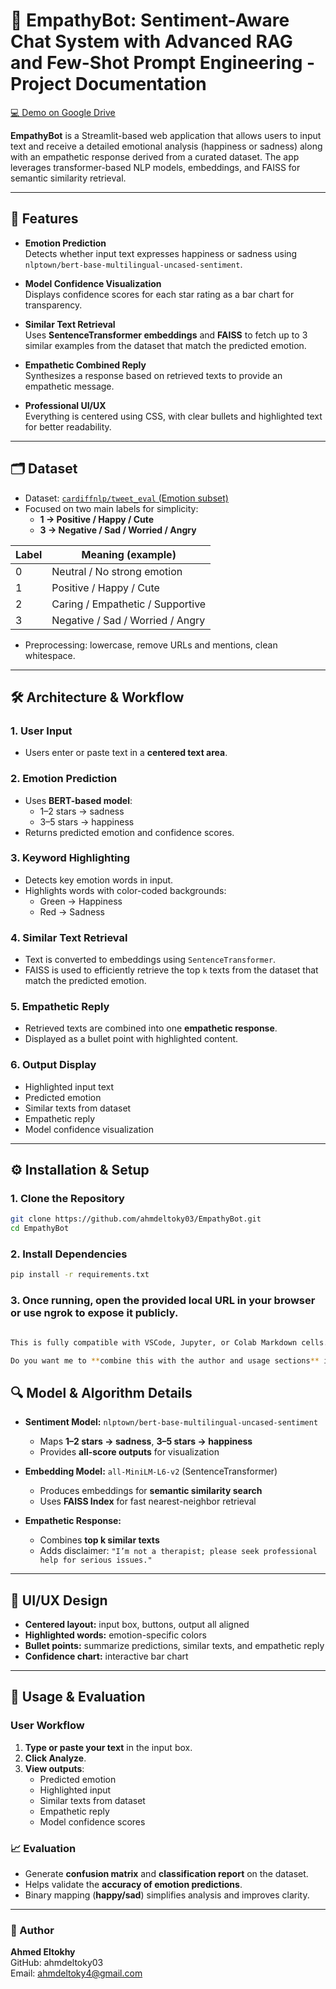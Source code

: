 # 💛 EmpathyBot: Sentiment-Aware Chat System with Advanced RAG and Few-Shot Prompt Engineering - Project Documentation


[💻 Demo on Google Drive](https://drive.google.com/drive/folders/1-sMI0HkxM1E31fvujCetamvZm8MA_Sc1?hl=ar)


**EmpathyBot** is a Streamlit-based web application that allows users to input text and receive a detailed emotional analysis (happiness or sadness) along with an empathetic response derived from a curated dataset. The app leverages transformer-based NLP models, embeddings, and FAISS for semantic similarity retrieval.

---

## 🌟 Features

- **Emotion Prediction**  
  Detects whether input text expresses happiness or sadness using `nlptown/bert-base-multilingual-uncased-sentiment`.

- **Model Confidence Visualization**  
  Displays confidence scores for each star rating as a bar chart for transparency.

- **Similar Text Retrieval**  
  Uses **SentenceTransformer embeddings** and **FAISS** to fetch up to 3 similar examples from the dataset that match the predicted emotion.

- **Empathetic Combined Reply**  
  Synthesizes a response based on retrieved texts to provide an empathetic message.

- **Professional UI/UX**  
  Everything is centered using CSS, with clear bullets and highlighted text for better readability.

---

## 🗂 Dataset

- Dataset: [`cardiffnlp/tweet_eval` (Emotion subset)](https://huggingface.co/datasets/cardiffnlp/tweet_eval)  
- Focused on two main labels for simplicity:  
  - **1 → Positive / Happy / Cute**  
  - **3 → Negative / Sad / Worried / Angry**  

| Label | Meaning (example)                |
| ----- | -------------------------------- |
| 0     | Neutral / No strong emotion      |
| 1     | Positive / Happy / Cute          |
| 2     | Caring / Empathetic / Supportive |
| 3     | Negative / Sad / Worried / Angry |

- Preprocessing: lowercase, remove URLs and mentions, clean whitespace.

---

## 🛠 Architecture & Workflow

### 1. User Input
- Users enter or paste text in a **centered text area**.

### 2. Emotion Prediction
- Uses **BERT-based model**:
  - 1–2 stars → sadness
  - 3–5 stars → happiness
- Returns predicted emotion and confidence scores.

### 3. Keyword Highlighting
- Detects key emotion words in input.
- Highlights words with color-coded backgrounds:
  - Green → Happiness  
  - Red → Sadness

### 4. Similar Text Retrieval
- Text is converted to embeddings using `SentenceTransformer`.
- FAISS is used to efficiently retrieve the top `k` texts from the dataset that match the predicted emotion.

### 5. Empathetic Reply
- Retrieved texts are combined into one **empathetic response**.
- Displayed as a bullet point with highlighted content.

### 6. Output Display
- Highlighted input text
- Predicted emotion
- Similar texts from dataset
- Empathetic reply
- Model confidence visualization

---

## ⚙ Installation & Setup

### 1. Clone the Repository
```bash
git clone https://github.com/ahmdeltoky03/EmpathyBot.git
cd EmpathyBot
  ```
### 2. Install Dependencies
```bash
pip install -r requirements.txt
```
### 3. Once running, open the provided local URL in your browser or use ngrok to expose it publicly.
```bash

This is fully compatible with VSCode, Jupyter, or Colab Markdown cells.  

Do you want me to **combine this with the author and usage sections** into one full notebook-ready Markdown cell?

```

## 🔍 Model & Algorithm Details

- **Sentiment Model:** `nlptown/bert-base-multilingual-uncased-sentiment`  
  - Maps **1–2 stars → sadness**, **3–5 stars → happiness**  
  - Provides **all-score outputs** for visualization  

- **Embedding Model:** `all-MiniLM-L6-v2` (SentenceTransformer)  
  - Produces embeddings for **semantic similarity search**  
  - Uses **FAISS Index** for fast nearest-neighbor retrieval  

- **Empathetic Response:**  
  - Combines **top k similar texts**  
  - Adds disclaimer: `"I’m not a therapist; please seek professional help for serious issues."`  

---

## 🎨 UI/UX Design

- **Centered layout:** input box, buttons, output all aligned  
- **Highlighted words:** emotion-specific colors  
- **Bullet points:** summarize predictions, similar texts, and empathetic reply  
- **Confidence chart:** interactive bar chart  

---

## 🧪 Usage & Evaluation

### User Workflow
1. **Type or paste your text** in the input box.  
2. **Click Analyze**.  
3. **View outputs**:  
   - Predicted emotion  
   - Highlighted input  
   - Similar texts from dataset  
   - Empathetic reply  
   - Model confidence scores  

### 📈 Evaluation
- Generate **confusion matrix** and **classification report** on the dataset.  
- Helps validate the **accuracy of emotion predictions**.  
- Binary mapping (**happy/sad**) simplifies analysis and improves clarity.

---

### 👤 Author
**Ahmed Eltokhy**  
GitHub: ahmdeltoky03  
Email: ahmdeltoky4@gmail.com
